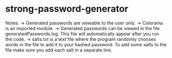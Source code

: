 # strong-password-generator

Notes: 
-> Generated passwords are viewable to the user only.
-> Colorama is an imported module.
-> Generated passwords can be viewed in the file generatedPasswords.log. This file will automatically appear after you run the code.
-> salts.txt is a text file where the program randomly chooses words in the file to add it to your hashed password. To add some salts to the file make sure you add each salt in a  separate line.
